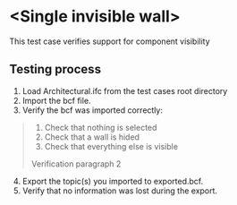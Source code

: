 # \<Single invisible wall\>

This test case verifies support for component visibility

## Testing process

1. Load Architectural.ifc from the test cases root directory
2. Import the bcf file.
3. Verify the bcf was imported correctly:

> 1. Check that nothing is selected
> 2. Check that a wall is hided
> 3. Check that everything else is visible
> 
> Verification paragraph 2 

4. Export the topic(s) you imported to exported.bcf.
5. Verify that no information was lost during the export.

